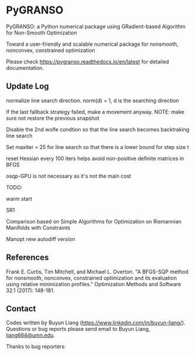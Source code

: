 # PyGRANSO

PyGRANSO: a Python numerical package using GRadient-based Algorithm for Non-Smooth Optimization

Toward a user-friendly and scalable numerical package for nonsmooth, nonconvex, constrained optimization

Please check https://pygranso.readthedocs.io/en/latest for detailed documentation.

## Update Log

normalize line search direction. norm(d) = 1, d is the searching direction

If the last fallback strategy failed, make a movement anyway. NOTE: make sure not restore the previous snapshot

Disable the 2nd wolfe condtion so that the line search becomes backtraking line search

Set maxiter = 25 for line search so that there is a lower bound for step size t

reset Hessian every 100 iters helps avoid non-positive definite matrices in BFGS

osqp-GPU is not necessary as it's not the main cost


TODO:

warm start

SR1

Comparison based on
Simple Algorithms for Optimization on Riemannian Manifolds with Constraints

Manopt new autodiff version

## References

Frank E. Curtis, Tim Mitchell, and Michael L. Overton. "A BFGS-SQP method for nonsmooth, nonconvex, constrained optimization and its evaluation using relative minimization profiles." Optimization Methods and Software 32.1 (2017): 148-181.

## Contact
Codes written by Buyun Liang (https://www.linkedin.com/in/buyun-liang/). Questions or bug reports please send email to Buyun Liang, liang664@umn.edu.

Thanks to bug reporters: 
